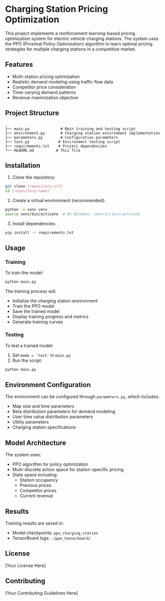 # Charging Station Pricing Optimization

This project implements a reinforcement learning-based pricing optimization system for electric vehicle charging stations. The system uses the PPO (Proximal Policy Optimization) algorithm to learn optimal pricing strategies for multiple charging stations in a competitive market.

## Features

- Multi-station pricing optimization
- Realistic demand modeling using traffic flow data
- Competitor price consideration
- Time-varying demand patterns
- Revenue maximization objective

## Project Structure

```
.
├── main.py              # Main training and testing script
├── environment.py       # Charging station environment implementation
├── parameters.py        # Configuration parameters
├── test.py             # Environment testing script
├── requirements.txt    # Project dependencies
└── README.md          # This file
```

## Installation

1. Clone the repository:
```bash
git clone [repository-url]
cd [repository-name]
```

2. Create a virtual environment (recommended):
```bash
python -m venv venv
source venv/bin/activate  # On Windows: venv\Scripts\activate
```

3. Install dependencies:
```bash
pip install -r requirements.txt
```

## Usage

### Training

To train the model:
```bash
python main.py
```

The training process will:
- Initialize the charging station environment
- Train the PPO model
- Save the trained model
- Display training progress and metrics
- Generate training curves

### Testing

To test a trained model:
1. Set `mode = 'test'` in `main.py`
2. Run the script:
```bash
python main.py
```

## Environment Configuration

The environment can be configured through `parameters.py`, which includes:
- Map size and time parameters
- Beta distribution parameters for demand modeling
- User time value distribution parameters
- Utility parameters
- Charging station specifications

## Model Architecture

The system uses:
- PPO algorithm for policy optimization
- Multi-discrete action space for station-specific pricing
- State space including:
  - Station occupancy
  - Previous prices
  - Competitor prices
  - Current revenue

## Results

Training results are saved in:
- Model checkpoints: `ppo_charging_station`
- TensorBoard logs: `./ppo_tensorboard/`

## License

[Your License Here]

## Contributing

[Your Contributing Guidelines Here] 